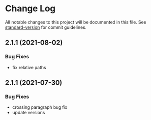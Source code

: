 # Change Log

All notable changes to this project will be documented in this file. See [standard-version](https://github.com/conventional-changelog/standard-version) for commit guidelines.

## 2.1.1 (2021-08-02)

### Bug Fixes

* fix relative paths

## 2.1.1 (2021-07-30)

### Bug Fixes

* crossing paragraph bug fix
* update versions